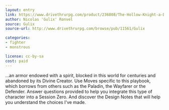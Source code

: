 ```yaml
---
layout: entry
link: https://www.drivethrurpg.com/product/236808/The-Hollow-Knight-a-Dungeon-World-playbook
author: Nicolas 'Gulix' Ronvel
source: Gulix
source-url: http://www.drivethrurpg.com/browse/pub/11561/Gulix

categories:
- fighter
- monstrous

license: cc-by-sa
cost: paid
---
```


...an armor endowed with a spirit, blocked in this world for centuries and abandoned by its Divine Creator. Use Moves specific to this playbook, which borrows from others such as the Paladin, the Wayfarer or the Defender. Answer questions provided to help you integrate this type of character into a Session Zero. And discover the Design Notes that will help you understand the choices I've made.
